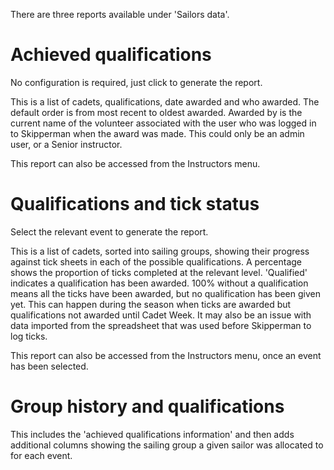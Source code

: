 There are three reports available under 'Sailors data'. 

# Achieved qualifications

No configuration is required, just click to generate the report.

This is a list of cadets, qualifications, date awarded and who awarded. The default order is from most recent to oldest awarded. Awarded by is the current name of the volunteer associated with the user who was logged in to Skipperman when the award was made. This could only be an admin user, or a Senior instructor.  

This report can also be accessed from the Instructors menu.

# Qualifications and tick status

Select the relevant event to generate the report.

This is a list of cadets, sorted into sailing groups, showing their progress against tick sheets in each of the possible qualifications. A percentage shows the proportion of ticks completed at the relevant level. 'Qualified' indicates a qualification has been awarded. 100% without a qualification means all the ticks have been awarded, but no qualification has been given yet. This can happen during the season when ticks are awarded but qualifications not awarded until Cadet Week. It may also be an issue with data imported from the spreadsheet that was used before Skipperman to log ticks.

This report can also be accessed from the Instructors menu, once an event has been selected.

# Group history and qualifications

This includes the 'achieved qualifications information' and then adds additional columns showing the sailing group a given sailor was allocated to for each event.
